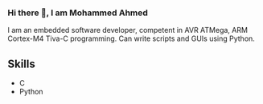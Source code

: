 ### Hi there 👋, I am Mohammed Ahmed

I am an embedded software developer, competent in AVR ATMega, ARM Cortex-M4 Tiva-C programming. Can write scripts and GUIs using Python.

## Skills
* C
* Python

